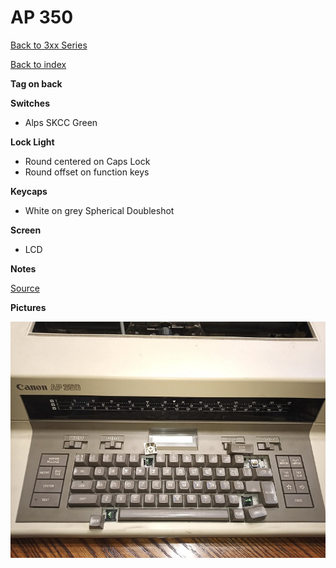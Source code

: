 # AP 350

[Back to 3xx Series](../README.md)

[Back to index](../../README.md)

__Tag on back__

__Switches__ 

- Alps SKCC Green

__Lock Light__

- Round centered on Caps Lock
- Round offset on function keys

__Keycaps__

- White on grey Spherical Doubleshot

__Screen__

- LCD

__Notes__

[Source](https://deskthority.net/viewtopic.php?p=482815#p482815)

__Pictures__

![pic](pics/1.jpg)